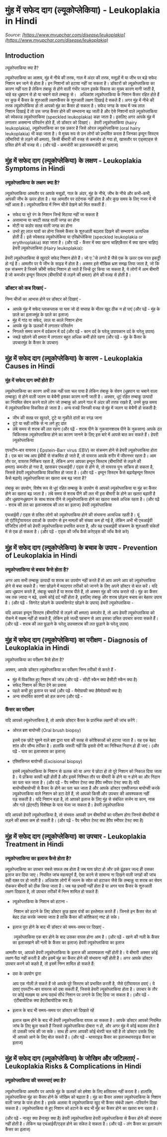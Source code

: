 # मुंह में सफेद दाग (ल्यूकोप्लेकिया) - Leukoplakia in Hindi
_Source: [https://www.myupchar.com/disease/leukoplakia](https://www.myupchar.com/disease/leukoplakia)_

## Introduction
ल्यूकोप्लाकिया क्या है?

ल्यूकोप्लाकिया का आशय, मुंह में नीचे की तरफ, गाल में अंदर की तरफ, मसूड़ों में या जीभ पर बड़े सफेद निशान बन जाने से होता है। इन निशानों को हटाया नहीं जा सकता है।
डॉक्टरों को ल्यूकोप्लाकिया का कारण नहीं पता है लेकिन तंबाकू से होने वाली गंभीर जलन इसके विकास का मुख्य कारण मानी जाती है, चाहे वह धूम्रपान से हो या चबाने वाले तम्बाकू से।  
अधिकांश ल्यूकोप्लाकिया के निशान कैंसर रहित होते हैं पर कुछ में कैंसर के शुरुआती लक्षणकैंसर के शुरुआती लक्षण दिखाई दे सकते हैं। अगर मुंह में नीचे की तरफ ल्यूकोप्लेकिया हो तो आपको मुंह का कैंसर हो सकता है। सफेद जगह के साथ में जब लाल निशान दिखाई दें तो उस जगह कैंसर होने की सम्भावना बढ़ जाती है और ऐसे निशानों वाले ल्यूकोप्लाकिया को स्पेकल्ड ल्यूकोप्लाकिया (speckled leukoplakia) कहा जाता है। इसलिए अगर आपके मुंह में लगातार असमान्य परिवर्तन होते हैं, तो डॉक्टर को दिखाएं।  
हेयरी ल्यूकोप्लाकिया (hairy leukoplakia), ल्यूकोप्लाकिया का एक प्रकार है जिसे ओरल ल्यूकोप्लाकिया (oral hairy leukoplakia) भी कहा जाता है। ये मुख्य रूप से उन लोगों को प्रभावित करता है जिनका इम्यून सिस्टम (बीमारियों से लड़ने की क्षमता), किसी बीमारी की वजह से कमजोर हो गया हो, खासतौर पर एड्सएड्स से ग्रसित होने की वजह से।
(और पढ़ें - कमजोरी का इलाजकमजोरी का इलाज)

## मुंह में सफेद दाग (ल्यूकोप्लेकिया) के लक्षण - Leukoplakia Symptoms in Hindi
### ल्यूकोप्लाकिया के लक्षण क्या है?
ल्यूकोप्लाकिया आमतौर पर आपके मसूड़ों, गाल के अंदर, मुंह के नीचे, जीभ के नीचे और कभी-कभी, आपकी जीभ के ऊपर होता है। यह आमतौर पर दर्दनाक नहीं होता है और कुछ समय के लिए नजर में भी नहीं आता है।
ल्यूकोप्लाकिया में निम्न चीजें देखने को मिल सकती हैं :
- सफेद या भूरे रंग के निशान जिन्हें मिटाया नहीं जा सकता है
- असामान्य या चपटी सतह वाली जगह का होना
- मोटी या कठोर सतह वाली जगह का होना
- उभरे हुए लाल घावों का होना जिसमे कैंसर के शुरुआती बदलाव दिखने की सम्भावना अत्यधिक होती है। इसे स्पेक्लड ल्यूकोप्लेकिया या एरिथ्रोप्लेकिया (speckled leukoplakia or erythroplakia) कहा जाता है।
(और पढ़ें - कैंसर में क्या खाना चाहिएकैंसर में क्या खाना चाहिए)
हेयरी ल्यूकोप्लाकिया (Hairy leukoplakia):

हेयरी ल्यूकोप्लाकिया से खुरदरे सफेद निशान होते हैं। जो एेसे लगते है जैसे एक के ऊपर एक परत इकट्ठी हो गई है। आमतौर पर ये जीभ के साइड में होता है। अक्सर इसे मौखिक थ्रश समझ लिया जाता है, जो कि एक संक्रमण है जिसमे क्रीमी सफेद निशान हो जाते हैं जिन्हें दूर किया जा सकता है, ये लोगों में आम बीमारी है जो कमजोर इम्यून सिस्टम (बीमारियों से लड़ने की क्षमता) होने की वजह से होती है।
### डॉक्टर को कब दिखाएं -
निम्न चीजों का आभास होने पर डॉक्टर को दिखाएं -
- आपके मुंह में सफेद प्लाकप्लाक या घाव जो दो सप्ताह के भीतर खुद ठीक न हो पाएं (और पढ़ें - मुंह के छाले का इलाजमुंह के छाले का इलाज)
- मुंह में गांठ या सफेद, लाल या काले निशान होना
- आपके मुंह के ऊतकों में लगातार परिवर्तन
- निगलते समय कान में दर्दकान में दर्द (और पढ़ें - कान दर्द के घरेलू उपायकान दर्द के घरेलू उपाय)
- जबड़े खोलने की क्षमता में लगातार बहुत अधिक कमी होते रहना
(और पढ़ें - मुंह के कैंसर के उपचारमुंह के कैंसर के उपचार)

## मुंह में सफेद दाग (ल्यूकोप्लेकिया) के कारण - Leukoplakia Causes in Hindi
### मुंह में सफेद दाग क्यों होते हैं?
ल्यूकोप्लाकिया का कारण अभी तक नहीं पता चल पाया है लेकिन तंबाकू के सेवन (धूम्रपान या चबाने वाला तम्बाकू) से होने वाली जलन या बेचैनी इसका कारण मानी जाती है। अक्सर, धुएं रहित तम्बाकू उत्पादों का नियमित सेवन करने वाले लोग जो तम्बाकू को अपने गाल में अंदर की तरफ रखते हैं, उनमें कुछ समय में ल्यूकोप्लाकिया विकसित हो जाता है।
अन्य वजहें जिनकी वजह से मुंह में जलन या बेचैनी हो सकती है:
- जीभ की सतह पर खुरदरे, टूटे या नुकीले दांतों का रगड़ जाना
- टूटे या सही तरीके से ना लगे हुए दांत
- लंबे समय से शराब की लत रहना
(और पढ़ें - शराब पीने के नुकसानशराब पीने के नुकसान)
आपके दंत चिकित्सक ल्यूकोप्लाकिया होने का कारण जानने के लिए इस बारे में आपसे बात कर सकते हैं।
हेयरी ल्यूकोप्लाकिया
एपस्टीन-बार वायरस ( Epstein-Barr virus :EBV) का संक्रमण होने से हेयरी ल्यूकोप्लाकिया होता है। एक बार जब आप ईबीवी से संक्रमित हो जाते हैं, तो वायरस आपके शरीर में जीवनभर रहता है। आम तौर पर, वायरस निष्क्रिय रहता है, लेकिन अगर आपका इम्यून सिस्टम (बीमारियों से लड़ने की क्षमता) कमजोर हो गया है, खासकर एचआईवी / एड्स से होने से, तो वायरस पुनः सक्रिय हो सकता है, जिससे हेयरी ल्यूकोप्लाकिया विकसित हो जाता है।
(और पढ़ें - इम्यून सिस्टम कैसे बढ़ायेइम्यून सिस्टम कैसे बढ़ाये)
ल्यूकोप्लाकिया का खतरा कब बढ़ जाता है?
तंबाकू का उपयोग, विशेष रूप से धुएं रहित तम्बाकू के उपयोग से आपको ल्यूकोप्लाकिया या मुंह का कैंसर होने का खतरा बढ़ जाता है। लंबे समय से शराब पीने की लत भी इस बीमारी के होने का खतरा बढ़ाती है और धूम्रपानधूम्रपान के साथ शराब पीने से ल्यूकोप्लाकिया होने का खतरा सबसे अधिक रहता है।
(और पढ़ें - शराब की लत का इलाजशराब की लत का इलाज)
हेयरी ल्यूकोप्लाकिया
एचआईवी / एड्स से ग्रसित लोगों को ल्यूकोप्लाकिया होने की संभावना अत्यधिक रहती है। यूं तो एंटीरेट्रोवायरल दवाओं के उपयोग से इन मामलों की संख्या कम हो गई है, लेकिन अभी भी एचआईवी पॉजिटिव लोगों को हेयरी ल्यूकोप्लाकिया प्रभावित करता है, और यह एचआईवी संक्रमण के शुरुआती संकेतों में से एक हो सकता है।
(और पढ़ें - एड्स की जाँच कैसे करेएड्स की जाँच कैसे करे)

## मुंह में सफेद दाग (ल्यूकोप्लेकिया) के बचाव के उपाय - Prevention of Leukoplakia in Hindi
### ल्यूकोप्लाकिया से बचाव कैसे होता है?
अगर आप सभी तम्बाकू उत्पादों या शराब का उपयोग नहीं करते हैं तो आप अपने आप को ल्यूकोप्लाकिया होने से बचा सकते हैं। नशा छोड़ने में मददगार तरीकों को जानने के लिए अपने डॉक्टर से बात करें। यदि आप धूम्रपान करते हैं, तंबाकू चबाते हैं या शराब पीते हैं, तो अक्सर मुंह की जांच कराते रहें। मुंह का कैंसर जब तक ज़्यादा न बढ़े, उसमे कोई दर्द नहीं होता है, इसलिए तंबाकू और शराब छोड़ना बचाव का बेहतर उपाय है।
(और पढ़ें - सिगरेट छोड़ने के उपायसिगरेट छोड़ने के उपाय)
हेयरी ल्यूकोप्लाकिया -
यदि आपका इम्यून सिस्टम (बीमारियों से लड़ने की क्षमता) कमज़ोर है, तो आप हेयरी ल्यूकोप्लाकिया को रोकने में सक्षम नहीं हो सकते हैं, लेकिन इसे जल्दी पहचान से आप इसका उचित उपचार करवा सकते हैं।
(और पढ़ें - शराब की लत छुड़ाने के घरेलू उपायशराब की लत छुड़ाने के घरेलू उपाय)

## मुंह में सफेद दाग (ल्यूकोप्लेकिया) का परीक्षण - Diagnosis of Leukoplakia in Hindi
ल्यूकोप्लाकिया का परीक्षण कैसे होता है? 

अक्सर, आपके डॉक्टर ल्यूकोप्लाकिया का परीक्षण निम्न तरीकों से करते हैं -
- मुंह में विकसित हुए निशान की जांच (और पढ़ें - सीटी स्कैन क्या हैसीटी स्कैन क्या है)
- सफेद निशान को मिटा देने का प्रयास
- पहले कभी हुए इलाज पर चर्चा (और पढ़ें - मैमोग्राफी क्या हैमैमोग्राफी क्या है)
- अन्य संभावित कारणों को हल करना
(और पढ़ें -
### कैंसर का परीक्षण
यदि आपको ल्यूकोप्लाकिया है, तो आपके डॉक्टर कैंसर के प्रारंभिक लक्षणों की जांच करेंगे :
- ओरल ब्रश बायोप्सी (Oral brush biopsy)
	इसमें एक छोटे घूमने वाले ब्रश द्वारा घाव की सतह से कोशिकाओं को हटाया जाता है। यह एक बेहद शांत और सौम्य तरीका है। हालांकि जरूरी नहीं कि इससे रोगी का निश्चित निदान हो ही जाएं। (और पढ़ें - घाव का इलाजघाव का इलाज)
- एक्सिसिनल बायोप्सी (Excisional biopsy)
	इसमें ल्यूकोप्लाकिया के निशान से ऊतक को या अगर ये छोटा हो तो पूरे निशान को निकाल दिया जाता है। ये प्रक्रिया काफी बड़ी होती है और इसमें निश्चित तौर पर बीमारी के होने या न होने का और निदान का पता चल जाता है। (और पढ़ें - पैप स्मीयर टेस्ट क्या हैपैप स्मीयर टेस्ट क्या है)
यदि बायोप्सीबायोप्सी से कैंसर के होने का पता चल जाता है और आपके डॉक्टर एक्सीजनल बायोप्सी करके ल्यूकोप्लाकिया वाले निशान को हटा देतें हैं, तो आपको किसी और उपचार की आवश्यकता नहीं पड़ सकती है। यदि निशान बड़ा है, तो आपको इलाज के लिए मुंह से संबंधित सर्जन या कान, नाक और गले (ईएनटी) विशेषज्ञ के पास भेजा जा सकता है।
हेयरी ल्यूकोप्लाकिया
यदि आपको हेयरी ल्यूकोप्लाकिया है, तो संभवतः आपकी उन बीमारियों का परीक्षण होगा जिनसे बीमारियों से लड़ने की क्षमता कम हो सकती है।
(और पढ़ें - पैप स्मीयर टेस्ट क्या हैपैप स्मीयर टेस्ट क्या है)

## मुंह में सफेद दाग (ल्यूकोप्लेकिया) का उपचार - Leukoplakia Treatment in Hindi
### ल्यूकोप्लाकिया का इलाज कैसे होता है?
ल्यूकोप्लाकिया का उपचार सबसे सफल तब होता है जब घाव छोटा हो और उसे ढूंढ़कर जल्द ही उसका इलाज कर दिया जाए। नियमित जांच महत्वपूर्ण हैं, ऐसा करने से सामान्य ना दिखने वाली जगहों की जांच सही वक़्त पर हो जाती है।
अधिकांश लोगों में जलन के स्रोत को हटाकर जैसे कि तम्बाकू या शराब का सेवन रोककर बीमारी को ठीक किया जाता है।
जब यह प्रभावी नहीं होता है या अगर घाव कैंसर के शुरुआती लक्षण दिखाता है, तो उपचार तरीकों में निम्न शामिल हो सकते हैं:
- ल्यूकोप्लाकिया के निशान को हटाना -
	 निशान को हटाने के लिए डॉक्टर कुछ ख़ास यंत्रों का इस्तेमाल करते हैं। जिनसे इन कैंसर सेल को बेहद ठंडा करके जमाया जाता है ताकि कैंसर की कोशिकाएं नष्ट हो सके।
- इलाज पूरा होने के बाद भी डॉक्टर को समय-समय पर दिखाएं -
	 ल्यूकोप्लाकिया एक बार होने के बाद उसका वापस होना आम है।
(और पढ़ें - खाने की नली के कैंसर का इलाजखाने की नली के कैंसर का इलाज)
हेयरी ल्यूकोप्लाकिया का इलाज
आमतौर पर, आपको हेयरी ल्यूकोप्लाकिया के इलाज की आवश्यकता नहीं होती है। ये बीमारी अक्सर कोई लक्षण पैदा नहीं करती है और इसमें मुंह का कैंसर होने की संभावना नहीं होती है।
अगर आपके डॉक्टर उपचार करने को कहते हैं, तो इसमें निम्न शामिल हो सकते हैं:
- दवा के उपयोग द्वारा 
	आप एक गोली ले सकते हैं जो आपके पूरे सिस्टम को प्रभावित करती है, जैसे एंटीवायरल दवाएं। ये दवाएं एपस्टीन-बार वायरस को दबा सकती हैं, जिससे हेयरी ल्यूकोप्लाकिया होता है। उपचार के तौर पर कोई मलहम या अन्य पदार्थ सीधे निशान पर लगाने के लिए दिया जा सकता है। (और पढ़ें - एंटीबायोटिक क्या हैएंटीबायोटिक क्या है)
- इलाज के बाद भी समय-समय पर डॉक्टर को दिखाते रहें
	इलाज खत्म होने के बाद भी हेयरी ल्यूकोप्लाकिया वापस आ सकता है। आपके डॉक्टर आपको नियमित जांच के लिए बुला सकते हैं जिससे ल्यूकोप्लाकिया दोबारा न हो, और अगर मुंह में कोई बदलाव होता है तो उसकी जांच की जा सके। साथ ही अगर आपकी कोई थेरपी चल रही है तो डॉक्टर उसके लिए भी आपको आने के लिए बोल सकते हैं। (और पढ़ें - थायराइड कैंसर का इलाजथायराइड कैंसर का इलाज)

## मुंह में सफेद दाग (ल्यूकोप्लेकिया) के जोखिम और जटिलताएं - Leukoplakia Risks & Complications in Hindi
### ल्यूकोप्लाकिया की समस्याएं क्या है?
ल्यूकोप्लाकिया आमतौर पर आपके मुंह के ऊतकों को हमेशा के लिए क्षतिग्रस्त नहीं करता है। हालांकि, ल्यूकोप्लाकिया मुंह का कैंसर होने के जोखिम को बढ़ाता है। मुंह का कैंसर अक्सर ल्यूकोप्लाकिया के निशान वाली जगह के पास होता है। इसके अलावा ये ल्यूकोप्लाकिया खुद भी कैंसर संबंधी लक्षण -परिवर्तन दिखा सकता है। ल्यूकोप्लाकिया से हुए निशान को हटाने के बाद भी मुँह का कैंसर होने का खतरा बना रहता है।
(और पढ़ें - नासूर क्या हैनासूर क्या है)
हेयरी ल्यूकोप्लाकिया
हेयरी ल्यूकोप्लाकिया से कैंसर होने की संभावना नहीं होती है। लेकिन यह एचआईवी/एड्स होने का संकेत दे सकता है।
(और पढ़ें - लंग कैंसर का इलाजलंग कैंसर का इलाज)

